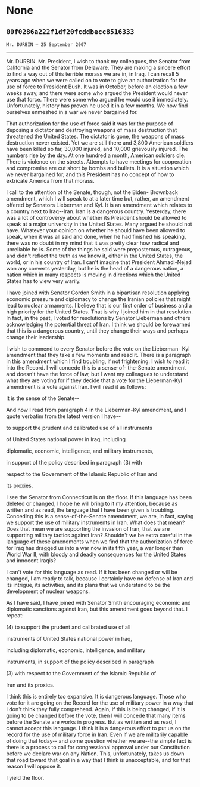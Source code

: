 # None
## `00f0286a222f1df20fcddbecc8516333`
`Mr. DURBIN — 25 September 2007`

---


Mr. DURBIN. Mr. President, I wish to thank my colleagues, the Senator 
from California and the Senator from Delaware. They are making a 
sincere effort to find a way out of this terrible morass we are in, in 
Iraq. I can recall 5 years ago when we were called on to vote to give 
an authorization for the use of force to President Bush. It was in 
October, before an election a few weeks away, and there were some who 
argued the President would never use that force. There were some who 
argued he would use it immediately. Unfortunately, history has proven 
he used it in a few months. We now find ourselves enmeshed in a war we 
never bargained for.

That authorization for the use of force said it was for the purpose 
of deposing a dictator and destroying weapons of mass destruction that 
threatened the United States. The dictator is gone, the weapons of mass 
destruction never existed. Yet we are still there and 3,800 American 
soldiers have been killed so far, 30,000 injured, and 10,000 grievously 
injured. The numbers rise by the day. At one hundred a month, American 
soldiers die. There is violence on the streets. Attempts to have 
meetings for cooperation and compromise are cut short by bombs and 
bullets. It is a situation which we never bargained for, and this 
President has no concept of how to extricate America from that morass.

I call to the attention of the Senate, though, not the Biden-
Brownback amendment, which I will speak to at a later time but, rather, 
an amendment offered by Senators Lieberman and Kyl. It is an amendment 
which relates to a country next to Iraq--Iran. Iran is a dangerous 
country. Yesterday, there was a lot of controversy about whether its 
President should be allowed to speak at a major university in the 
United States. Many argued he should not have. Whatever your opinion on 
whether he should have been allowed to speak, when it was all said and 
done, when he had finished his speaking, there was no doubt in my mind 
that it was pretty clear how radical and unreliable he is. Some of the 
things he said were preposterous, outrageous, and didn't reflect the 
truth as we know it, either in the United States, the world, or in his 
country of Iran. I can't imagine that President Ahmadi-Nejad won any 
converts yesterday, but he is the head of a dangerous nation, a nation 
which in many respects is moving in directions which the United States 
has to view very warily.

I have joined with Senator Gordon Smith in a bipartisan resolution 
applying economic pressure and diplomacy to change the Iranian policies 
that might lead to nuclear armaments. I believe that is our first order 
of business and a high priority for the United States. That is why I 
joined him in that resolution. In fact, in the past, I voted for 
resolutions by Senator Lieberman and others acknowledging the potential 
threat of Iran. I think we should be forewarned that this is a 
dangerous country, until they change their ways and perhaps change 
their leadership.

I wish to commend to every Senator before the vote on the Lieberman-
Kyl amendment that they take a few moments and read it. There is a 
paragraph in this amendment which I find troubling, if not frightening. 
I wish to read it into the Record. I will concede this is a sense-of-
the-Senate amendment and doesn't have the force of law, but I want my 
colleagues to understand what they are voting for if they decide that a 
vote for the Lieberman-Kyl amendment is a vote against Iran. I will 
read it as follows:




 It is the sense of the Senate--


And now I read from paragraph 4 in the Lieberman-Kyl amendment, and I 
quote verbatim from the latest version I have--



 to support the prudent and calibrated use of all instruments 


 of United States national power in Iraq, including 


 diplomatic, economic, intelligence, and military instruments, 


 in support of the policy described in paragraph (3) with 


 respect to the Government of the Islamic Republic of Iran and 


 its proxies.


I see the Senator from Connecticut is on the floor. If this language 
has been deleted or changed, I hope he will bring to it my attention, 
because as written and as read, the language that I have been given is 
troubling. Conceding this is a sense-of-the-Senate amendment, we are, 
in fact, saying we support the use of military instruments in Iran. 
What does that mean? Does that mean we are supporting the invasion of 
Iran, that we are supporting military tactics against Iran? Shouldn't 
we be extra careful in the language of these amendments when we find 
that the authorization of force for Iraq has dragged us into a war now 
in its fifth year, a war longer than World War II, with bloody and 
deadly consequences for the United States and innocent Iraqis?

I can't vote for this language as read. If it has been changed or 
will be changed, I am ready to talk, because I certainly have no 
defense of Iran and its intrigue, its activities, and its plans that we 
understand to be the development of nuclear weapons.

As I have said, I have joined with Senator Smith encouraging economic 
and diplomatic sanctions against Iran, but this amendment goes beyond 
that. I repeat:




 (4) to support the prudent and calibrated use of all 


 instruments of United States national power in Iraq, 


 including diplomatic, economic, intelligence, and military 


 instruments, in support of the policy described in paragraph 


 (3) with respect to the Government of the Islamic Republic of 


 Iran and its proxies.


I think this is entirely too expansive. It is dangerous language. 
Those who vote for it are going on the Record for the use of military 
power in a way that I don't think they fully comprehend. Again, if this 
is being changed, if it is going to be changed before the vote, then I 
will concede that many items before the Senate are works in progress. 
But as written and as read, I cannot accept this language. I think it 
is a dangerous effort to put us on the record for the use of military 
force in Iran. Even if we are militarily capable of doing that today--
and some question whether we are--the simple fact is there is a process 
to call for congressional approval under our Constitution before we 
declare war on any Nation. This, unfortunately, takes us down that road 
toward that goal in a way that I think is unacceptable, and for that 
reason I will oppose it.

I yield the floor.